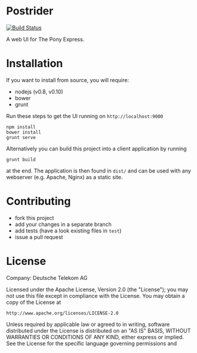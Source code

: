 # Postrider

[![Build Status](https://travis-ci.org/TelekomCloud/postrider.png)](https://travis-ci.org/TelekomCloud/postrider.png)

A web UI for The Pony Express.

# Installation

If you want to install from source, you will require:

* nodejs (v0.8, v0.10)
* bower
* grunt

Run these steps to get the UI running on `http://localhost:9000`

    npm install
    bower install
    grunt serve

Alternatively you can build this project into a client application by running

    grunt build

at the end. The application is then found in `dist/` and can be used with any webserver (e.g. Apache, Nginx) as a static site.


# Contributing

* fork this project
* add your changes in a separate branch
* add tests (have a look existing files in `test`)
* issue a pull request


# License

Company: Deutsche Telekom AG

Licensed under the Apache License, Version 2.0 (the "License");
you may not use this file except in compliance with the License.
You may obtain a copy of the License at

    http://www.apache.org/licenses/LICENSE-2.0

Unless required by applicable law or agreed to in writing, software
distributed under the License is distributed on an "AS IS" BASIS,
WITHOUT WARRANTIES OR CONDITIONS OF ANY KIND, either express or implied.
See the License for the specific language governing permissions and

